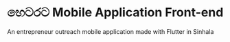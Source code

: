 # හ‍ෙටරට Mobile Application Front-end 

An entrepreneur outreach mobile application made with Flutter in Sinhala

